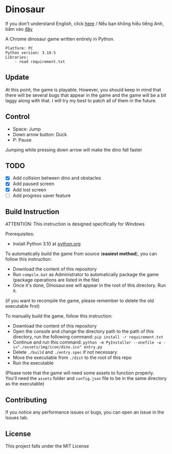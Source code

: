 # Dinosaur

If you don't understand English, click [here](README-vn.md) / Nếu bạn không hiểu tiếng Anh, bấm vào [đây](README-vn.md)

A Chrome dinosaur game written entirely in Python.

```
Platform: PC
Python version: 3.10.5
Libraries:
    - read requirement.txt
```

## Update
At this point, the game is playable. However, you should keep in mind that there will be several bugs that appear in the game and the game will be a bit laggy along with that. I will try my best to patch all of them in the future.

## Control

- Space: Jump
- Down arrow button: Duck
- P: Pause

Jumping while pressing down arrow will make the dino fall faster


## TODO
- [x] Add collision between dino and obstacles
- [x] Add paused screen
- [x] Add lost screen
- [ ] Add progress saver feature

## Build Instruction


ATTENTION: This instruction is designed specifically for Windows

Prerequisites:
- Install Python 3.10 at [python.org](https://www.python.org/)

To automatically build the game from source (**easiest method**), you can follow this instruction:

- Download the content of this repository
- Run `compile.bat` as Administrator to automatically package the game (package operations are listed in the file)
- Once it's done, Dinosaur.exe will appear in the root of this directory. Run it.

(if you want to recompile the game, please remember to delete the old executable first)
<br>

To manually build the game, follow this instruction:

- Download the content of this repository
- Open the console and change the directory path to the path of this directory, run the following command: `pip install -r requirement.txt`
- Continue and run this command: `python -m PyInstaller --onefile -w -i="./assets/img/icon/dino.ico" entry.py`
- Delete `./build` and `./entry.spec` if not necessary
- Move the executable from `./dist` to the root of this repo
- Run the executable

(Please note that the game will need some assets to function properly. You'll need the `assets` folder and `config.json` file to be in the same directory as the executable)

## Contributing
If you notice any performance issues or bugs, you can open an issue in the Issues tab.
## License

This project falls under the MIT License